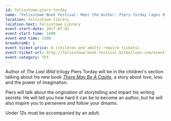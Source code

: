 ```yaml
---
id: felixstowe-piers-torday
name: "Felixstowe Book Festival: Meet the Author: Piers Torday (ages 9+)"
location: felixstowe-library
location-text: Felixstowe Library
event-start-date: 2017-07-01
event-start-time: 1400
event-end-time: 1500
breadcrumb: y
event-ticket-price: 4 (children and adults require tickets)
event-ticket-url: http://felixstowe-book-festival.bitballoon.com/event?event=114728
event-category: fbf
---
```


Author of <cite>The Last Wild</cite> trilogy Piers Torday will be in the children's section talking about his new book [<cite>There May Be A Castle</cite>](https://suffolk.spydus.co.uk/cgi-bin/spydus.exe/ENQ/OPAC/BIBENQ?BRN=1996909), a story about love, loss and the power of imagination.

Piers will talk about the origination of storytelling and impart his writing secrets. He will tell you how hard it can be to become an author, but he will also inspire you to persevere and follow your dreams.

Under 12s must be accompanied by an adult.
